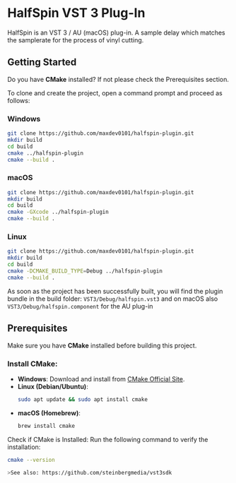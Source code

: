 # HalfSpin VST 3 Plug-In

HalfSpin is an VST 3 / AU (macOS) plug-in. 
A sample delay which matches the samplerate for the process of vinyl cutting.

## Getting Started

Do you have **CMake** installed? If not please check the Prerequisites section.

To clone and create the project, open a command prompt and proceed as follows:

### Windows

```sh
git clone https://github.com/maxdev0101/halfspin-plugin.git
mkdir build
cd build
cmake ../halfspin-plugin
cmake --build .
```

### macOS

```sh
git clone https://github.com/maxdev0101/halfspin-plugin.git
mkdir build
cd build
cmake -GXcode ../halfspin-plugin
cmake --build .
```

### Linux

```sh
git clone https://github.com/maxdev0101/halfspin-plugin.git
mkdir build
cd build
cmake -DCMAKE_BUILD_TYPE=Debug ../halfspin-plugin
cmake --build .
```

As soon as the project has been successfully built, you will find the plugin bundle in the build folder: ```VST3/Debug/halfspin.vst3``` and on macOS also ```VST3/Debug/halfspin.component``` for the AU plug-in

## Prerequisites

Make sure you have **CMake** installed before building this project.

### Install CMake:
- **Windows**: Download and install from [CMake Official Site](https://cmake.org/download/).  
- **Linux (Debian/Ubuntu)**:  
  ```sh
  sudo apt update && sudo apt install cmake

- **macOS (Homebrew)**:
  ```sh
  brew install cmake

Check if CMake is Installed:
Run the following command to verify the installation:
 ```sh
cmake --version

>See also: https://github.com/steinbergmedia/vst3sdk